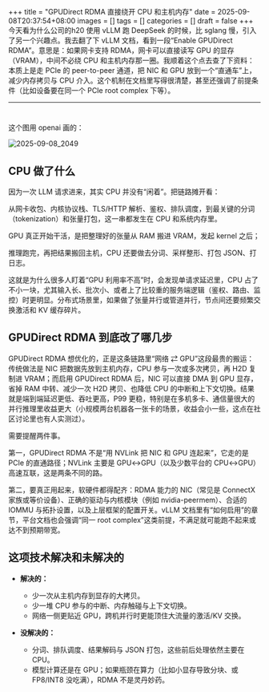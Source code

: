 +++
title = "GPUDirect RDMA 直接绕开 CPU 和主机内存"
date = 2025-09-08T20:37:54+08:00
images = []
tags = []
categories = []
draft = false
+++
今天看为什么公司的h20 使用 vLLM 跑 DeepSeek 的时候，比 sglang 慢，引入了另一个兴趣点。我去翻了下 vLLM 文档，看到一段“Enable GPUDirect RDMA”。意思是：如果网卡支持 RDMA，网卡可以直接读写 GPU 的显存（VRAM），中间不必绕 CPU 和主机内存那一圈。我顺着这个点去查了下资料：本质上是走 PCIe 的 peer-to-peer 通道，把 NIC 和 GPU 放到一个“直通车”上，减少内存拷贝与 CPU 介入。这个机制在文档里写得很清楚，甚至还强调了前提条件（比如设备要在同一个 PCIe root complex 下等）。  

<!--more-->
---
# 


这个图用 openai 画的：

![2025-09-08_2049](/images/20250908-gpudirect-rdma-bypass-cpu-ram-boost.assets/2025-09-08_2049.png)

## **CPU 做了什么**

因为一次 LLM 请求进来，其实 CPU 并没有“闲着”。把链路摊开看：

从网卡收包、内核协议栈、TLS/HTTP 解析、鉴权、排队调度，到最关键的分词（tokenization）和张量打包，这一串都发生在 CPU 和系统内存里。

GPU 真正开始干活，是把整理好的张量从 RAM 搬进 VRAM，发起 kernel 之后；

推理跑完，再把结果搬回主机，CPU 还要做去分词、采样整形、打包 JSON、打日志。

这就是为什么很多人盯着“GPU 利用率不高”时，会发现单请求延迟里，CPU 占了不小一块，尤其输入长、批次小、或者上了比较重的服务端逻辑（鉴权、路由、监控）时更明显。分布式场景里，如果做了张量并行或管道并行，节点间还要频繁交换激活和 KV 缓存碎片。

## **GPUDirect RDMA 到底改了哪几步**

GPUDirect RDMA 想优化的，正是这条链路里“网络 ⇄ GPU”这段最贵的搬运：传统做法是 NIC 把数据先放到主机内存，CPU 参与一次或多次拷贝，再 H2D 复制进 VRAM；而启用 GPUDirect RDMA 后，NIC 可以直接 DMA 到 GPU 显存，省掉 RAM 中转、减少一次 H2D 拷贝、也降低 CPU 的中断和上下文切换。结果就是端到端延迟更低、吞吐更高，P99 更稳，特别是在多机多卡、通信量很大的并行推理里收益更大（小规模两台机器各一张卡的场景，收益会小一些，这点在社区讨论里也有人实测过）。  

需要提醒两件事。

第一，GPUDirect RDMA 不是“用 NVLink 把 NIC 和 GPU 连起来”，它走的是 PCIe 的直通路径；NVLink 主要是 GPU↔GPU（以及少数平台的 CPU↔GPU）高速互联，这是两条不同的路。

第二，要真正用起来，软硬件都得配齐：RDMA 能力的 NIC（常见是 ConnectX 家族或等价设备）、正确的驱动与内核模块（例如 nvidia-peermem）、合适的 IOMMU 与拓扑设置，以及上层框架的配置开关。vLLM 文档里有“如何启用”的章节，平台文档也会强调“同一 root complex”这类前提，不满足就可能跑不起来或达不到预期带宽。  

## **这项技术解决和未解决的**

- **解决的：**

  - 少一次从主机内存到显存的大拷贝。
  - 少一堆 CPU 参与的中断、内存触碰与上下文切换。
  - 网络一侧更贴近 GPU，跨机并行时更能顶住大流量的激活/KV 交换。

- **没解决的：**

  - 分词、排队调度、结果解码与 JSON 打包，这些前后处理依然主要在 CPU。
  - 模型计算还是在 GPU；如果瓶颈在算力（比如小显存导致分块、或 FP8/INT8 没吃满），RDMA 不是灵丹妙药。

  